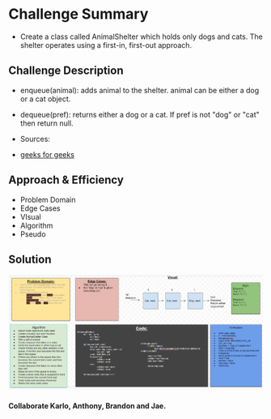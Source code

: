 # Challenge Summary
- Create a class called AnimalShelter which holds only dogs and cats. The shelter operates using a first-in, first-out approach.
 

## Challenge Description 
- enqueue(animal): adds animal to the shelter. animal can be either a dog or a cat object.

- dequeue(pref): returns either a dog or a cat. If pref is not "dog" or "cat" then return null.


- Sources:
- [geeks for geeks](https://www.geeksforgeeks.org/queue-using-stacks/)

## Approach & Efficiency
- Problem Domain
- Edge Cases
- VIsual
- Algorithm
- Pseudo


## Solution
![stack and queues white board image](../assets/whiteboard-12.png)
#### Collaborate Karlo, Anthony, Brandon and Jae.